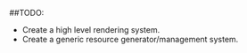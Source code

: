 ##TODO:

* Create a high level rendering system.
* Create a generic resource generator/management system.
